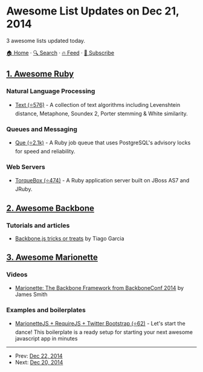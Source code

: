 # Awesome List Updates on Dec 21, 2014

3 awesome lists updated today.

[🏠 Home](/README.md) · [🔍 Search](https://www.trackawesomelist.com/search/) · [🔥 Feed](https://www.trackawesomelist.com/rss.xml) · [📮 Subscribe](https://trackawesomelist.us17.list-manage.com/subscribe?u=d2f0117aa829c83a63ec63c2f&id=36a103854c)



## [1. Awesome Ruby](/content/markets/awesome-ruby/README.md)

### Natural Language Processing

*   [Text (⭐576)](https://github.com/threedaymonk/text) - A collection of text algorithms including Levenshtein distance, Metaphone, Soundex 2, Porter stemming & White similarity.

### Queues and Messaging

*   [Que (⭐2.1k)](https://github.com/chanks/que) - A Ruby job queue that uses PostgreSQL's advisory locks for speed and reliability.

### Web Servers

*   [TorqueBox (⭐474)](https://github.com/torquebox/torquebox) - A Ruby application server built on JBoss AS7 and JRuby.

## [2. Awesome Backbone](/content/sadcitizen/awesome-backbone/README.md)

### Tutorials and articles

*   [Backbone.js tricks or treats](http://tiagorg.github.io/talk-backbone-tricks-or-treats-html5devconf) by Tiago Garcia

## [3. Awesome Marionette](/content/sadcitizen/awesome-marionette/README.md)

### Videos

*   [Marionette: The Backbone Framework from BackboneConf 2014](https://www.youtube.com/watch?v=EvQnntaqVdE\&index=13\&list=PLlgxAbM67lYIGw8DnANC7VgREbzJRQged) by James Smith

### Examples and boilerplates

*   [MarionetteJS + RequireJS + Twitter Bootstrap (⭐62)](https://github.com/ajaxray/marionette-boilerplate) - Let's start the dance! This boilerplate is a ready setup for starting your next awesome javascript app in minutes

---

- Prev: [Dec 22, 2014](/content/2014/12/22/README.md)
- Next: [Dec 20, 2014](/content/2014/12/20/README.md)